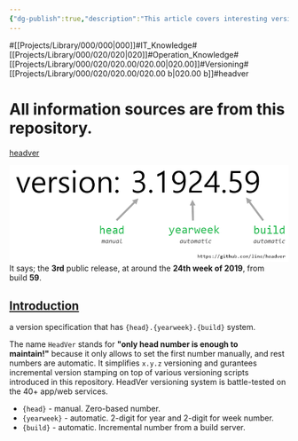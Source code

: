 ```yaml
---
{"dg-publish":true,"description":"This article covers interesting version management that name is header from LY cooperation","permalink":"/projects/library/000/020/020-00/020-00-b/","dgPassFrontmatter":true,"noteIcon":"0","created":"2024-02-22T13:56:14.332+09:00","updated":"2024-04-11T00:09:31.464+09:00"}
---
```


#[[Projects/Library/000/000\|000]]#IT_Knowledge#[[Projects/Library/000/020/020\|020]]#Operation_Knowledge#[[Projects/Library/000/020/020.00/020.00\|020.00]]#Versioning#[[Projects/Library/000/020/020.00/020.00 b\|020.00 b]]#headver





# All information sources are from this repository.

[headver](https://github.com/line/headver)


![headver](https://github.com/line/headver/raw/main/images/example.png)
It says; the **3rd** public release, at around the **24th week of 2019**, from build **59**.

## [Introduction](https://github.com/line/headver#introduction)

a version specification that has `{head}.{yearweek}.{build}` system.

The name `HeadVer` stands for **"only head number is enough to maintain!"** because it only allows to set the first number manually, and rest numbers are automatic. It simplifies `x.y.z` versioning and gurantees incremental version stamping on top of various versioning scripts introduced in this repository. HeadVer versioning system is battle-tested on the 40+ app/web services.

- `{head}` - manual. Zero-based number.
- `{yearweek}` - automatic. 2-digit for year and 2-digit for week number.
- `{build}` - automatic. Incremental number from a build server.